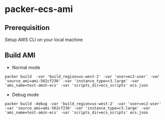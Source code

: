# packer-ecs-ami

## Prerequisition
Setup AWS CLI on your local machine
## Build AMI
* Normal mode
```
packer build  -var 'build_region=us-west-2' -var 'user=ec2-user' -var 'source_ami=ami-562cf236' -var 'instance_type=c3.large' -var 'ami_name=test-amzn-ecs' -var 'scripts_dir=ecs_scripts' ecs.json
```
* Debug mode
```
packer build -debug -var 'build_region=us-west-2' -var 'user=ec2-user' -var 'source_ami=ami-562cf236' -var 'instance_type=c3.large' -var 'ami_name=test-amzn-ecs' -var 'scripts_dir=ecs_scripts' ecs.json
```
